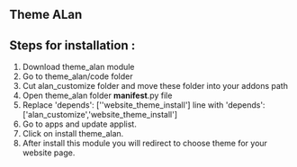 Theme ALan
---------------


Steps for installation :
----------------------------

1. Download theme_alan module
2. Go to theme_alan/code folder
3. Cut alan_customize folder and move these folder into your addons path 
4. Open theme_alan folder __manifest__.py file
5. Replace 'depends': [''website_theme_install'] line with 'depends': ['alan_customize','website_theme_install']
6. Go to apps and update applist.
7. Click on install theme_alan.
8. After install this module you will redirect to choose theme for your website page.


